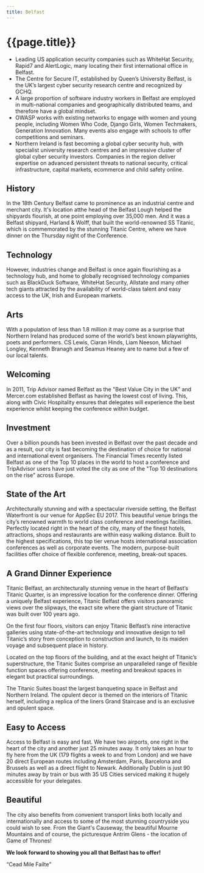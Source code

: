 ```yaml
---
title: Belfast
---
```


# {{page.title}}

<aside>
<ul>
<li>Leading US application security companies such as WhiteHat Security, Rapid7 and AlertLogic, many locating their first international office in Belfast.</li>
<li>The Centre for Secure IT, established by Queen’s University Belfast, is the UK’s largest cyber security research centre and recognized by GCHQ.</li>
<li>A large proportion of software industry workers in Belfast are employed in multi-national companies and geographically distributed teams, and therefore have a global mindset.</li>
<li>OWASP works with existing networks to engage with women and young people, including Women Who Code, Django Girls, Women Techmakers, Generation Innovation. Many events also engage with schools to offer competitions and seminars.</li>
<li>Northern Ireland is fast becoming a global cyber security hub, with specialist university research centres and an impressive cluster of global cyber security investors. Companies in the region deliver expertise on advanced persistent threats to national security, critical infrastructure, capital markets, ecommerce and child safety online.</li>
</ul>
</aside>


## History

In the 18th Century Belfast came to prominence as an industrial centre and merchant city. It's location atthe head of the Belfast Lough helped the shipyards flourish, at one point employing over 35,000 men. And it was a Belfast shipyard, Harland & Wolff, that built the world-renowned SS Titanic, which is commemorated by the stunning Titanic Centre, where we have dinner on the Thursday night of the Conference.

## Technology

However, industries change and Belfast is once again flourishing as a technology hub, and home to globally recognised technology companies such as BlackDuck Software, WhiteHat Security, Allstate and many other tech giants attracted by the availability of world-class talent and easy access to the UK, Irish and European markets.

## Arts

With a population of less than 1.8 million it may come as a surprise that Northern Ireland has produced some of the world’s best known playwrights, poets and performers. CS Lewis, Ciaran Hinds, Liam Neeson, Michael Longley, Kenneth Branagh and Seamus Heaney are to name but a few of our local talents.

## Welcoming

In 2011, Trip Advisor named Belfast as the "Best Value City in the UK" and Mercer.com established Belfast as having the lowest cost of living. This, along with Civic Hospitality ensures that delegates will experience the best experience whilst keeping the conference within budget.

## Investment

Over a billion pounds has been invested in Belfast over the past decade and as a result, our city is fast becoming the destination of choice for national and international event organisers. The Financial Times recently listed Belfast as one of the Top 10 places in the world to host a conference and TripAdvisor users have just voted the city as one of the "Top 10 destinations on the rise" across Europe.

## State of the Art

Architecturally stunning and with a spectacular riverside setting, the Belfast Waterfront is our venue for AppSec EU 2017. This beautiful venue brings the city’s renowned warmth to world class conference and meetings facilities. Perfectly located right in the heart of the city, many of the finest hotels, attractions, shops and restaurants are within easy walking distance. Built to the highest specifications, this top tier venue hosts international association conferences as well as corporate events. The modern, purpose-built facilities offer choice of flexible conference, meeting, break-out spaces.

## A Grand Dinner Experience

Titanic Belfast, an architecturally stunning venue in the heart of Belfast’s Titanic Quarter, is an impressive location for the conference dinner. Offering a uniquely Belfast experience, Titanic Belfast offers visitors panoramic views over the slipways, the exact site where the giant structure of Titanic was built over 100 years ago.

On the first four floors, visitors can enjoy Titanic Belfast’s nine interactive galleries using state-of-the-art technology and innovative design to tell Titanic’s story from conception to construction and launch, to its maiden voyage and subsequent place in history.

Located on the top floors of the building, and at the exact height of Titanic’s superstructure, the Titanic Suites comprise an unparalleled range of flexible function spaces offering conference, meeting and breakout spaces in elegant but practical surroundings.

The Titanic Suites boast the largest banqueting space in Belfast and Northern Ireland. The opulent decor is themed on the interiors of Titanic herself, including a replica of the liners Grand Staircase and is an exclusive and opulent space.

## Easy to Access

Access to Belfast is easy and fast. We have two airports, one right in the heart of the city and another just 25 minutes away. It only takes an hour to fly here from the UK (179 flights a week to and from London) and we have 20 direct European routes including Amsterdam, Paris, Barcelona and Brussels as well as a direct flight to Newark. Additionally Dublin is just 90 minutes away by train or bus with 35 US Cities serviced making it hugely accessible for your delegates.

## Beautiful

The city also benefits from convenient transport links both locally and internationally and access to some of the most stunning countryside you could wish to see. From the Giant's Causeway, the beautiful Mourne Mountains and of course, the picturesque Antrim Glens - the location of Game of Thrones!

**We look forward to showing you all that Belfast has to offer!**

<q class="orange">Cead Mile Failte</q>

